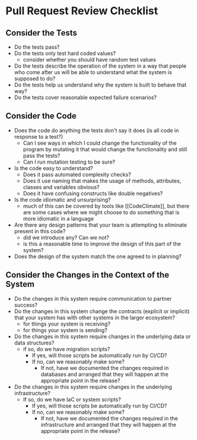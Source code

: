 # Pull Request Review Checklist

## Consider the Tests

- Do the tests pass?
- Do the tests only test hard coded values?
	- consider whether you should have random test values
- Do the tests describe the operation of the system in a way that people who come after us will be able to understand what the system is supposed to do?
- Do the tests help us understand why the system is built to behave that way?
- Do the tests cover reasonable expected failure scenarios?

## Consider the Code

- Does the code do anything the tests don't say it does (is all code in response to a test?)
	- Can I see ways in which I could change the functionality of the program by mutating it that would change the functionality and still pass the tests?
	- Can I run mutation testing to be sure?
- Is the code easy to understand?
	- Does it pass automated complexity checks?
	- Does it use naming that makes the usage of methods, attributes, classes and variables obvious?
	- Does it have confusing constructs like double negatives?
- Is the code idiomatic and unsurprising?
	- much of this can be covered by tools like [[CodeClimate]], but there are some cases where we might choose to do something that is more idiomatic in a language
- Are there any design patterns that your team is attempting to eliminate present in this code?
	- did we introduce any? Can we not?
	- is this a reasonable time to improve the design of this part of the system?
- Does the design of the system match the one agreed to in planning?

## Consider the Changes in the Context of the System

- Do the changes in this system require communication to partner success?
- Do the changes in this system change the contracts (explicit or implicit) that your system has with other systems in the larger ecosystem?
	- for things your system is receiving?
	- for things your system is sending?
- Do the changes in this system require changes in the underlying data or data structures?
	- if so, do we have migration scripts?
		- If yes, will those scripts be automatically run by CI/CD?
		- If no, can we reasonably make some?
			- If not, have we documented the changes required in databases and arranged that they will happen at the appropriate point in the release?
- Do the changes in this system require changes in the underlying infrastructure?
	- If so, do we have IaC or system scripts?
		- If yes, will those scripts be automatically run by CI/CD?
		- If no, can we reasonably make some?
			- If not, have we documented the changes required in the infrastructure and arranged that they will happen at the appropriate point in the release?
